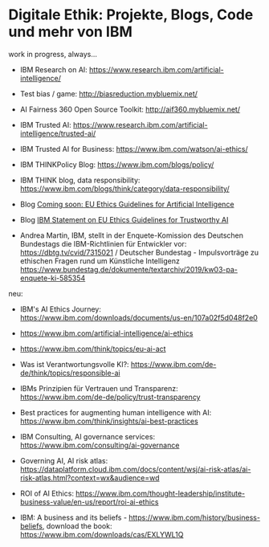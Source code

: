 # Digitale Ethik: Projekte, Blogs, Code und mehr von IBM

work in progress, always...

* IBM Research on AI: https://www.research.ibm.com/artificial-intelligence/
* Test bias / game: http://biasreduction.mybluemix.net/
* AI Fairness 360 Open Source Toolkit: http://aif360.mybluemix.net/
* IBM Trusted AI: https://www.research.ibm.com/artificial-intelligence/trusted-ai/
* IBM Trusted AI for Business: https://www.ibm.com/watson/ai-ethics/

* IBM THINKPolicy Blog: https://www.ibm.com/blogs/policy/
* IBM THINK blog, data responsibility: https://www.ibm.com/blogs/think/category/data-responsibility/
* Blog [Coming soon: EU Ethics Guidelines for Artificial Intelligence](https://www.ibm.com/blogs/policy/ai-ethics-guidelines/)
* Blog [IBM Statement on EU Ethics Guidelines for Trustworthy AI](https://www.ibm.com/blogs/policy/ai-ethics-eu/)
* Andrea Martin, IBM, stellt in der Enquete-Komission des Deutschen Bundestags die IBM-Richtlinien für Entwickler vor: https://dbtg.tv/cvid/7315021 / Deutscher Bundestag - Impulsvorträge zu ethischen Fragen rund um Künst­liche Intelli­genz https://www.bundestag.de/dokumente/textarchiv/2019/kw03-pa-enquete-ki-585354


neu:
- IBM's AI Ethics Journey: https://www.ibm.com/downloads/documents/us-en/107a02f5d048f2e0
- https://www.ibm.com/artificial-intelligence/ai-ethics
- https://www.ibm.com/think/topics/eu-ai-act
- Was ist Verantwortungsvolle KI?: https://www.ibm.com/de-de/think/topics/responsible-ai
- IBMs Prinzipien für Vertrauen und Transparenz: https://www.ibm.com/de-de/policy/trust-transparency
- Best practices for augmenting human intelligence with AI: https://www.ibm.com/think/insights/ai-best-practices
- IBM Consulting, AI governance services: https://www.ibm.com/consulting/ai-governance
- Governing AI, AI risk atlas: https://dataplatform.cloud.ibm.com/docs/content/wsj/ai-risk-atlas/ai-risk-atlas.html?context=wx&audience=wd
- ROI of AI Ethics: https://www.ibm.com/thought-leadership/institute-business-value/en-us/report/roi-ai-ethics



- IBM: A business and its beliefs - https://www.ibm.com/history/business-beliefs, download the book: https://www.ibm.com/downloads/cas/EXLYWL1Q